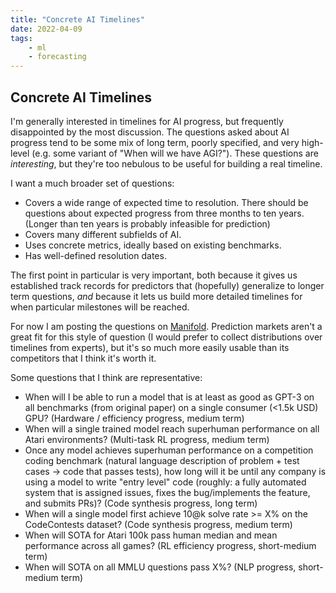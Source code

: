 ```yaml
---
title: "Concrete AI Timelines"
date: 2022-04-09
tags:
    - ml
    - forecasting
---
```

## Concrete AI Timelines
I'm generally interested in timelines for AI progress, but frequently disappointed by the most discussion. The questions asked about AI progress tend to be some mix of long term, poorly specified, and very high-level (e.g. some variant of "When will we have AGI?"). These questions are *interesting*, but they're too nebulous to be useful for building a real timeline.

I want a much broader set of questions:
* Covers a wide range of expected time to resolution. There should be questions about expected progress from three months to ten years. (Longer than ten years is probably infeasible for prediction)
* Covers many different subfields of AI.
* Uses concrete metrics, ideally based on existing benchmarks.
* Has well-defined resolution dates.

The first point in particular is very important, both because it gives us established track records for predictors that (hopefully) generalize to longer term questions, *and* because it lets us build more detailed timelines for when particular milestones will be reached.

For now I am posting the questions on [Manifold](https://manifold.markets/group/technical-ai-timelines). Prediction markets aren't a great fit for this style of question (I would prefer to collect distributions over timelines from experts), but it's so much more easily usable than its competitors that I think it's worth it.

Some questions that I think are representative:

* When will I be able to run a model that is at least as good as GPT-3 on all benchmarks (from original paper) on a single consumer (<1.5k USD) GPU? (Hardware / efficiency progress, medium term)
* When will a single trained model reach superhuman performance on all Atari environments? (Multi-task RL progress, medium term)
* Once any model achieves superhuman performance on a competition coding benchmark (natural language description of problem + test cases -> code that passes tests), how long will it be until any company is using a model to write "entry level" code (roughly: a fully automated system that is assigned issues, fixes the bug/implements the feature, and submits PRs)? (Code synthesis progress, long term)
* When will a single model first achieve 10@k solve rate >= X% on the CodeContests dataset? (Code synthesis progress, medium term)
* When will SOTA for Atari 100k pass human median and mean performance across all games? (RL efficiency progress, short-medium term)
* When will SOTA on all MMLU questions pass X%? (NLP progress, short-medium term)


